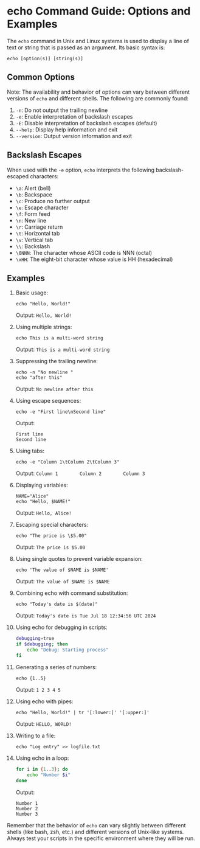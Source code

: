 # echo Command Guide: Options and Examples

The `echo` command in Unix and Linux systems is used to display a line of text or string that is passed as an argument. Its basic syntax is:

```
echo [option(s)] [string(s)]
```

## Common Options

Note: The availability and behavior of options can vary between different versions of `echo` and different shells. The following are commonly found:

1. `-n`: Do not output the trailing newline
2. `-e`: Enable interpretation of backslash escapes
3. `-E`: Disable interpretation of backslash escapes (default)
4. `--help`: Display help information and exit
5. `--version`: Output version information and exit

## Backslash Escapes

When used with the `-e` option, `echo` interprets the following backslash-escaped characters:

- `\a`: Alert (bell)
- `\b`: Backspace
- `\c`: Produce no further output
- `\e`: Escape character
- `\f`: Form feed
- `\n`: New line
- `\r`: Carriage return
- `\t`: Horizontal tab
- `\v`: Vertical tab
- `\\`: Backslash
- `\0NNN`: The character whose ASCII code is NNN (octal)
- `\xHH`: The eight-bit character whose value is HH (hexadecimal)

## Examples

1. Basic usage:
   ```
   echo "Hello, World!"
   ```
   Output: `Hello, World!`

2. Using multiple strings:
   ```
   echo This is a multi-word string
   ```
   Output: `This is a multi-word string`

3. Suppressing the trailing newline:
   ```
   echo -n "No newline "
   echo "after this"
   ```
   Output: `No newline after this`

4. Using escape sequences:
   ```
   echo -e "First line\nSecond line"
   ```
   Output:
   ```
   First line
   Second line
   ```

5. Using tabs:
   ```
   echo -e "Column 1\tColumn 2\tColumn 3"
   ```
   Output: `Column 1        Column 2        Column 3`

6. Displaying variables:
   ```
   NAME="Alice"
   echo "Hello, $NAME!"
   ```
   Output: `Hello, Alice!`

7. Escaping special characters:
   ```
   echo "The price is \$5.00"
   ```
   Output: `The price is $5.00`

8. Using single quotes to prevent variable expansion:
   ```
   echo 'The value of $NAME is $NAME'
   ```
   Output: `The value of $NAME is $NAME`

9. Combining echo with command substitution:
   ```
   echo "Today's date is $(date)"
   ```
   Output: `Today's date is Tue Jul 18 12:34:56 UTC 2024`

10. Using echo for debugging in scripts:
    ```bash
    debugging=true
    if $debugging; then
        echo "Debug: Starting process"
    fi
    ```

11. Generating a series of numbers:
    ```
    echo {1..5}
    ```
    Output: `1 2 3 4 5`

12. Using echo with pipes:
    ```
    echo "Hello, World!" | tr '[:lower:]' '[:upper:]'
    ```
    Output: `HELLO, WORLD!`

13. Writing to a file:
    ```
    echo "Log entry" >> logfile.txt
    ```

14. Using echo in a loop:
    ```bash
    for i in {1..3}; do
        echo "Number $i"
    done
    ```
    Output:
    ```
    Number 1
    Number 2
    Number 3
    ```

Remember that the behavior of `echo` can vary slightly between different shells (like bash, zsh, etc.) and different versions of Unix-like systems. Always test your scripts in the specific environment where they will be run.

